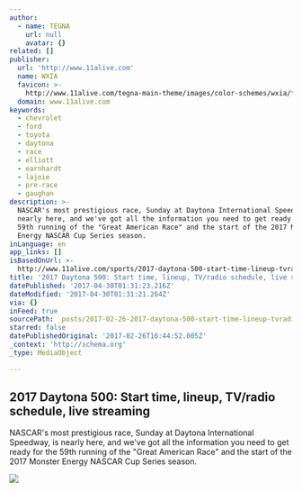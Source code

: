```yaml
---
author:
  - name: TEGNA
    url: null
    avatar: {}
related: []
publisher:
  url: 'http://www.11alive.com'
  name: WXIA
  favicon: >-
    http://www.11alive.com/tegna-main-theme/images/color-schemes/wxia/favicon.png?minifierType=js&languageId=en_US&b=6110&t=1487962218000
  domain: www.11alive.com
keywords:
  - chevrolet
  - ford
  - toyota
  - daytona
  - race
  - elliott
  - earnhardt
  - lajoie
  - pre-race
  - gaughan
description: >-
  NASCAR's most prestigious race, Sunday at Daytona International Speedway, is
  nearly here, and we've got all the information you need to get ready for the
  59th running of the "Great American Race" and the start of the 2017 Monster
  Energy NASCAR Cup Series season.
inLanguage: en
app_links: []
isBasedOnUrl: >-
  http://www.11alive.com/sports/2017-daytona-500-start-time-lineup-tvradio-schedule-live-streaming/414739303
title: '2017 Daytona 500: Start time, lineup, TV/radio schedule, live streaming'
datePublished: '2017-04-30T01:31:23.216Z'
dateModified: '2017-04-30T01:31:21.264Z'
via: {}
inFeed: true
sourcePath: _posts/2017-02-26-2017-daytona-500-start-time-lineup-tvradio-schedule-liv.md
starred: false
datePublishedOriginal: '2017-02-26T16:44:52.005Z'
_context: 'http://schema.org'
_type: MediaObject

---
```

<article style=""><h1>2017 Daytona 500: Start time, lineup, TV/radio schedule, live streaming</h1><p>NASCAR's most prestigious race, Sunday at Daytona International Speedway, is nearly here, and we've got all the information you need to get ready for the 59th running of the "Great American Race" and the start of the 2017 Monster Energy NASCAR Cup Series season.</p><img src="http://content.11alive.com/photo/2017/02/21/GettyImages-642963934_1487736294590_8589787_ver1.0.jpg" /></article>